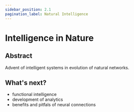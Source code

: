 ```yaml
---
sidebar_position: 2.1
pagination_label: Natural Intelligence
---
```


# Intelligence in Nature
## Abstract
Advent of intelligent systems in evolution of natural networks.

## What's next?
- functional intelligence
- development of analytics
- benefits and pitfals of neural connections
